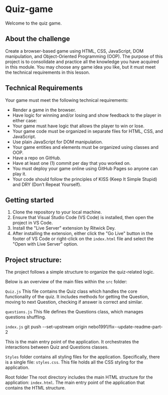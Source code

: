 # Quiz-game

Welcome to the quiz game. 

## About the challenge

Create a browser-based game using HTML, CSS, JavaScript, DOM manipulation, and Object-Oriented Programming (OOP).
The purpose of this project is to consolidate and practice all the knowledge you have acquired in this module. 
You may choose any game idea you like, but it must meet the technical requirements in this lesson.


## Technical Requirements
Your game must meet the following technical requirements:

- Render a game in the browser.
- Have logic for winning and/or losing and show feedback to the player in either case:
- Your game must have logic that allows the player to win or lose.
- Your game code must be organized in separate files for HTML, CSS, and JavaScript.
- Use plain JavaScript for DOM manipulation.
- Your game entities and elements must be organized using classes and OOP.
- Have a repo on GitHub.
- Have at least one (1) commit per day that you worked on.
- You must deploy your game online using GitHub Pages so anyone can play it.
- Your code should follow the principles of KISS (Keep It Simple Stupid) and DRY (Don’t Repeat Yourself).

## Getting started

1. Clone the repository to your local machine.
2. Ensure that Visual Studio Code (VS Code) is installed, then open the project in VS Code.
3. Install the "Live Server" extension by Ritwick Dey.
4. After installing the extension, either click the "Go Live" button in the footer of VS Code or right-click on the ```index.html``` file and select the "Open with Live Server" option.


## Project structure:
The project follows a simple structure to organize the quiz-related logic. 

Below is an overview of the main files within the ``src`` folder:

```Quiz.js```
This file contains the Quiz class which handles the core functionality of the quiz. It includes methods for getting the Question, moving to next Question, checking if answer is correct and similar.

```questions.js```
This file defines the Questions class, which manages questions shuffling.

```index.js```    git push --set-upstream origin nebo1991/fix--update-readme-part-2

This is the main entry point of the application. It orchestrates the interactions between Quiz and Questions classes.



```Styles``` folder contains all styling files for the application. Specifically, there is a single file: ```styles.css```. 
This file holds all the CSS styling for the application.

Root folder
The root directory includes the main HTML structure for the application: ```index.html```.
The main entry point of the application that contains the HTML structure.

